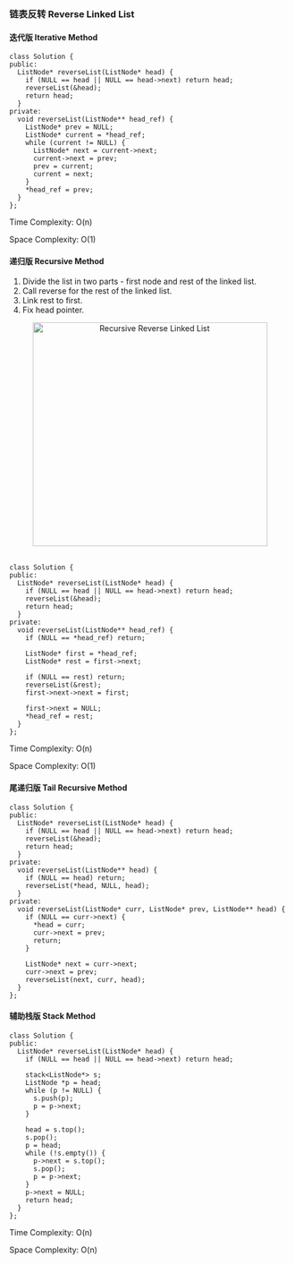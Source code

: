 ### 链表反转 Reverse Linked List

#### 迭代版 Iterative Method

```
class Solution {
public:
  ListNode* reverseList(ListNode* head) {
    if (NULL == head || NULL == head->next) return head;
    reverseList(&head);
    return head;
  }
private:
  void reverseList(ListNode** head_ref) {
    ListNode* prev = NULL;
    ListNode* current = *head_ref;
    while (current != NULL) {
      ListNode* next = current->next;
      current->next = prev;
      prev = current;
      current = next;
    }
    *head_ref = prev;
  }
};
```

Time Complexity: O(n)

Space Complexity: O(1)

#### 递归版 Recursive Method

1. Divide the list in two parts - first node and rest of the linked list.
2. Call reverse for the rest of the linked list.
3. Link rest to first.
4. Fix head pointer.

<div align="center">
  <img src="./Recursive Reverse Linked List.gif" width="420" height="400" alt="Recursive Reverse Linked List" align="center">
</div>
<br/>

```
class Solution {
public:
  ListNode* reverseList(ListNode* head) {
    if (NULL == head || NULL == head->next) return head;
    reverseList(&head);
    return head;
  }
private:
  void reverseList(ListNode** head_ref) {
    if (NULL == *head_ref) return;

    ListNode* first = *head_ref;
    ListNode* rest = first->next;

    if (NULL == rest) return;
    reverseList(&rest);
    first->next->next = first;

    first->next = NULL;
    *head_ref = rest;
  }
};
```

Time Complexity: O(n)

Space Complexity: O(1)

#### 尾递归版 Tail Recursive Method

```
class Solution {
public:
  ListNode* reverseList(ListNode* head) {
    if (NULL == head || NULL == head->next) return head;
    reverseList(&head);
    return head;
  }
private:
  void reverseList(ListNode** head) {
    if (NULL == head) return;
    reverseList(*head, NULL, head);
  }
private:
  void reverseList(ListNode* curr, ListNode* prev, ListNode** head) {
    if (NULL == curr->next) {
      *head = curr;
      curr->next = prev;
      return;
    }

    ListNode* next = curr->next;
    curr->next = prev;
    reverseList(next, curr, head);
  }
};
```

#### 辅助栈版 Stack Method

```
class Solution {
public:
  ListNode* reverseList(ListNode* head) {
    if (NULL == head || NULL == head->next) return head;

    stack<ListNode*> s;
    ListNode *p = head;
    while (p != NULL) {
      s.push(p);
      p = p->next;
    }

    head = s.top();
    s.pop();
    p = head;
    while (!s.empty()) {
      p->next = s.top();
      s.pop();
      p = p->next;
    }
    p->next = NULL;
    return head;
  }
};
```

Time Complexity: O(n)

Space Complexity: O(n)
